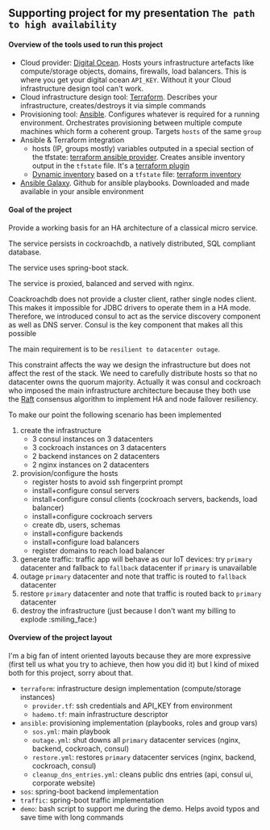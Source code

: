 Supporting project for my presentation `The path to high availability`
-


#### Overview of the tools used to run this project

- Cloud provider: [Digital Ocean](https://www.terraform.io/intro/getting-started/install.html). Hosts yours infrastructure artefacts like compute/storage objects, domains, firewalls, load balancers. This is where you get your digital ocean `API_KEY`. Without it your Cloud infrastructure design tool can't work.
- Cloud infrastructure design tool: [Terraform](https://www.terraform.io/intro/getting-started/install.html). Describes your infrastructure, creates/destroys it via simple commands
- Provisioning tool: [Ansible](https://docs.ansible.com/ansible/latest/installation_guide/intro_installation.html). Configures whatever is required for a running environment. Orchestrates provisioning between multiple compute machines which form a coherent group. Targets `hosts` of the same `group`
- Ansible & Terraform integration
    - hosts (IP, groups mostly) variables outputed in a special section of the tfstate: [terraform ansible provider](https://github.com/nbering/terraform-provider-ansible). Creates ansible inventory output in the `tfstate` file. It's a [terraform plugin](https://www.terraform.io/docs/plugins/basics.html#installing-a-plugin)
    - [Dynamic inventory](http://docs.ansible.com/ansible/latest/intro_dynamic_inventory.html) based on a `tfstate` file: [terraform inventory](https://github.com/nbering/terraform-provider-ansible) 
- [Ansible Galaxy](https://docs.ansible.com/ansible/latest/reference_appendices/galaxy.html#installing-multiple-roles-from-a-file). Github for ansible playbooks. Downloaded and made available in your ansible environment

#### Goal of the project

Provide a working basis for an HA architecture of a classical micro service.

The service persists in cockroachdb, a natively distributed, SQL compliant database.

The service uses spring-boot stack.

The service is proxied, balanced and served with nginx.

Coackroachdb does not provide a cluster client, rather single nodes client. This makes it impossible for JDBC drivers to operate them in a HA mode. Therefore, we introduced consul to act as the service discovery component as well as DNS server. Consul is the key component that makes all this possible

The main requirement is to be `resilient to datacenter outage`. 

This constraint affects the way we design the infrastructure but does not affect the rest of the stack. We need to carefully distribute hosts so that no datacenter owns the quorum majority. Actually it was consul and cockroach who imposed the main infrastructure architecture because they both use the [Raft](https://raft.github.io/) consensus algorithm to implement HA and node failover resiliency. 

To make our point the following scenario has been implemented

1. create the infrastructure
    - 3 consul instances on 3 datacenters
    - 3 cockroach instances on 3 datacenters
    - 2 backend instances on 2 datacenters
    - 2 nginx instances on 2 datacenters
2. provision/configure the hosts
    - register hosts to avoid ssh fingerprint prompt
    - install+configure consul servers
    - install+configure consul clients (cockroach servers, backends, load balancer)
    - install+configure cockroach servers
    - create db, users, schemas 
    - install+configure backends
    - install+configure load balancers
    - register domains to reach load balancer
3. generate traffic: traffic app will behave as our IoT devices: try `primary` datacenter and fallback to `fallback` datacenter if `primary` is unavailable
4. outage `primary` datacenter and note that traffic is routed to `fallback` datacenter
5. restore `primary` datacenter and note that traffic is routed back to `primary` datacenter
6. destroy the infrastructure (just because I don't want my billing to explode :smiling_face:)

#### Overview of the project layout

I'm a big fan of intent oriented layouts because they are more expressive (first tell us what you try to achieve, then how you did it)  but I kind of mixed both for this project, sorry about that. 

- `terraform`: infrastructure design implementation (compute/storage instances) 
    - `provider.tf`: ssh credentials and API_KEY from environment
    - `hademo.tf`: main infrastructure descriptor
- `ansible`: provisioning implementation (playbooks, roles and group vars)
    - `sos.yml`: main playbook
    - `outage.yml`: shut downs all `primary` datacenter services (nginx, backend, cockroach, consul)
    - `restore.yml`: restores `primary` datacenter services (nginx, backend, cockroach, consul)
    - `cleanup_dns_entries.yml`: cleans public dns entries (api, consul ui, corporate website)
- `sos`: spring-boot backend implementation
- `traffic`: spring-boot traffic implementation
- `demo`: bash script to support me during the demo. Helps avoid typos and save time with long commands
